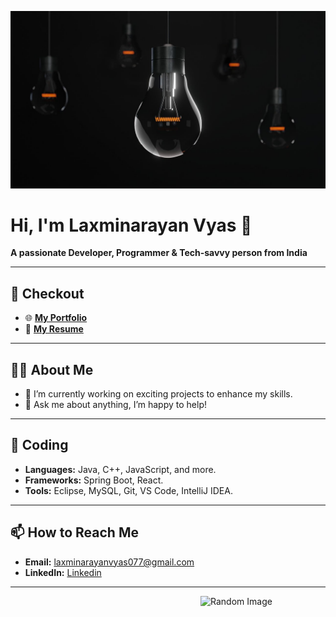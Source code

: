 ![Technology Image](https://github.com/laxminarayanvyas/laxminarayanvyas/blob/main/bulb.jpg?raw=true)

# Hi, I'm Laxminarayan Vyas 👋

**A passionate Developer, Programmer & Tech-savvy person from India**

---

## 📄 Checkout

- 🌐 [**My Portfolio**](https://laxminarayanvyas.github.io/resume/)   
- 📄 [**My Resume**](https://drive.google.com/file/d/1M99mvMId0o6H7VyCeHLJQU0KitztfOrJ/view?usp=drive_link)  

---

## 👨‍💻 About Me

- 🔭 I’m currently working on exciting projects to enhance my skills.
- 💬 Ask me about anything, I’m happy to help!

---

## 🚀 Coding

- **Languages:** Java, C++, JavaScript, and more.
- **Frameworks:** Spring Boot, React.
- **Tools:** Eclipse, MySQL, Git, VS Code, IntelliJ IDEA.

---


## 📫 How to Reach Me

- **Email:** laxminarayanvyas077@gmail.com  
- **LinkedIn:** [Linkedin](https://www.linkedin.com/in/laxminarayan-vyas-a190101b9/)  

---

<img align="right" alt="Random Image" width="200px" src="https://unsplash.com/photos/digital-code-number-abstract-background-represent-coding-technology-and-programming-languages-B7PClvzYtkU" />

